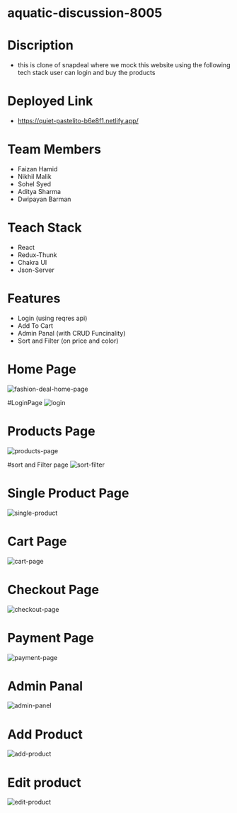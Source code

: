 # aquatic-discussion-8005

# Discription 
  - this is clone of snapdeal where we mock this website using the following tech stack user can login and buy the products
# Deployed Link
 - https://quiet-pastelito-b6e8f1.netlify.app/

# Team Members

- Faizan Hamid
- Nikhil Malik
- Sohel Syed
- Aditya Sharma
- Dwipayan Barman

# Teach Stack

- React
- Redux-Thunk
- Chakra UI
- Json-Server

# Features

- Login (using reqres api)
- Add To Cart
- Admin Panal (with CRUD Funcinality)
- Sort and Filter (on price and color)



# Home Page
![fashion-deal-home-page](https://user-images.githubusercontent.com/83800834/229428096-f043cfe8-8906-4f4c-88d4-0194d8e69010.png)

#LoginPage
![login](https://user-images.githubusercontent.com/83800834/229431937-28bdfe26-55d5-4fe3-8fd4-8799d2b60dff.png)


# Products Page
![products-page](https://user-images.githubusercontent.com/83800834/229430538-450b2861-90ff-4269-a4a3-8ade6ebcb79b.png)


#sort and Filter page
![sort-filter](https://user-images.githubusercontent.com/83800834/229430581-b98df803-ccfd-4a0b-9e52-9cdd5257b92e.png)

# Single Product Page
![single-product](https://user-images.githubusercontent.com/83800834/229430617-42b060a5-250c-4887-bd10-329e8cfc28a6.png)

# Cart Page
![cart-page](https://user-images.githubusercontent.com/83800834/229431051-062dd9cc-25f9-442f-9046-055d4f99bb3b.png)

# Checkout Page
![checkout-page](https://user-images.githubusercontent.com/83800834/229431081-2286f7b1-0c4d-4555-aacb-6e7ce1438fcb.png)

# Payment Page
![payment-page](https://user-images.githubusercontent.com/83800834/229431120-1347a855-78c8-4306-ab3b-601e49ba6bc2.png)

# Admin Panal 
![admin-panel](https://user-images.githubusercontent.com/83800834/229431157-8f5dcf61-79e4-43b9-9ab6-1b6a6fcfc873.png)

# Add Product
![add-product](https://user-images.githubusercontent.com/83800834/229431200-9c5a5a98-cce1-49b9-b1b1-24da39813e8d.png)

# Edit product
![edit-product](https://user-images.githubusercontent.com/83800834/229431238-ae63b7ca-57af-4cc0-ba63-c265d18d396c.png)



